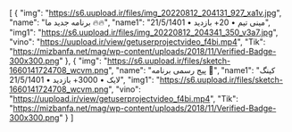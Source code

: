 [
  {
    "img": "https://s6.uupload.ir/files/img_20220812_204131_927_xa1v.jpg",
    "name": "برنامه جدید ما 🔥🔥",
    "name1": "مینی تیم • 20+ بازدید • 21/5/1401",
    "img1": "https://s6.uupload.ir/files/img_20220812_204341_350_v3a7.jpg",
    "vino": "https://uupload.ir/view/getuserprojectvideo_f4bi.mp4",
    "Tik": "https://mizbanfa.net/mag/wp-content/uploads/2018/11/Verified-Badge-300x300.png"
  },
  {
    "img": "https://s6.uupload.ir/files/sketch-1660141724708_wcvm.png",
    "name": "پیج رسمی برنامه 🤝",
    "name1": "کینگ لایک • 3000+ بازدید • 21/5/1401",
    "img1": "https://s6.uupload.ir/files/sketch-1660141724708_wcvm.png",
    "vino": "https://uupload.ir/view/getuserprojectvideo_f4bi.mp4",
    "Tik": "https://mizbanfa.net/mag/wp-content/uploads/2018/11/Verified-Badge-300x300.png"
  }
]
